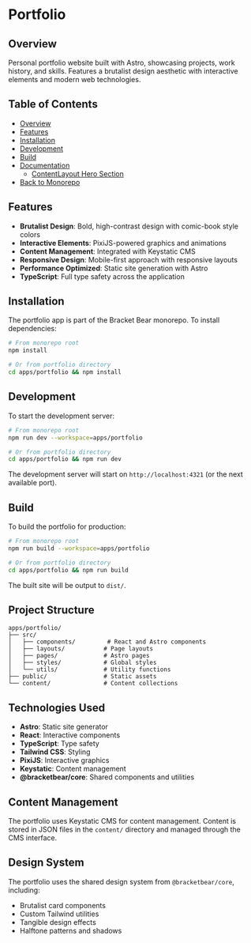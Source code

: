 # Portfolio

## Overview
Personal portfolio website built with Astro, showcasing projects, work history, and skills. Features a brutalist design aesthetic with interactive elements and modern web technologies.

## Table of Contents

- [Overview](#overview)
- [Features](#features)
- [Installation](#installation)
- [Development](#development)
- [Build](#build)
- [Documentation](#documentation)
  - [ContentLayout Hero Section](/packages/core/src/astro/layout/README.md)
- [Back to Monorepo](../../README.md)

## Features

- **Brutalist Design**: Bold, high-contrast design with comic-book style colors
- **Interactive Elements**: PixiJS-powered graphics and animations
- **Content Management**: Integrated with Keystatic CMS
- **Responsive Design**: Mobile-first approach with responsive layouts
- **Performance Optimized**: Static site generation with Astro
- **TypeScript**: Full type safety across the application

## Installation

The portfolio app is part of the Bracket Bear monorepo. To install dependencies:

```bash
# From monorepo root
npm install

# Or from portfolio directory
cd apps/portfolio && npm install
```

## Development

To start the development server:

```bash
# From monorepo root
npm run dev --workspace=apps/portfolio

# Or from portfolio directory
cd apps/portfolio && npm run dev
```

The development server will start on `http://localhost:4321` (or the next available port).

## Build

To build the portfolio for production:

```bash
# From monorepo root
npm run build --workspace=apps/portfolio

# Or from portfolio directory
cd apps/portfolio && npm run build
```

The built site will be output to `dist/`.

## Project Structure

```
apps/portfolio/
├── src/
│   ├── components/         # React and Astro components
│   ├── layouts/           # Page layouts
│   ├── pages/             # Astro pages
│   ├── styles/            # Global styles
│   └── utils/             # Utility functions
├── public/                # Static assets
└── content/               # Content collections
```

## Technologies Used

- **Astro**: Static site generator
- **React**: Interactive components
- **TypeScript**: Type safety
- **Tailwind CSS**: Styling
- **PixiJS**: Interactive graphics
- **Keystatic**: Content management
- **@bracketbear/core**: Shared components and utilities

## Content Management

The portfolio uses Keystatic CMS for content management. Content is stored in JSON files in the `content/` directory and managed through the CMS interface.

## Design System

The portfolio uses the shared design system from `@bracketbear/core`, including:
- Brutalist card components
- Custom Tailwind utilities
- Tangible design effects
- Halftone patterns and shadows 